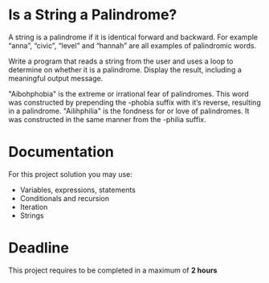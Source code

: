# Is a String a Palindrome?

A string is a palindrome if it is identical forward and backward. 
For example “anna”, “civic”, “level” and “hannah” are all examples of palindromic words. 

Write a program that reads a string from the user and uses a loop to determine on whether it is a palindrome. 
Display the result, including a meaningful output message.

"Aibohphobia" is the extreme or irrational fear of palindromes. 
This word was constructed by prepending the -phobia suffix with it’s reverse, resulting in a palindrome. 
"Ailihphilia" is the fondness for or love of palindromes. It was constructed in the same manner from the -philia suffix.

# Documentation

For this project solution you may use:

- Variables, expressions, statements
- Conditionals and recursion
- Iteration
- Strings

# Deadline

This project requires to be completed in a maximum of **2 hours**
